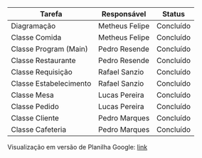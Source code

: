|Tarefa     | Responsável  | Status |
|------ |-----------------------------------------|----|
|Diagramação | Metheus Felipe | Concluído | 
|Classe Comida | Metheus Felipe  | Concluído |
|Classe Program (Main) | Pedro Resende | Concluído |
|Classe Restaurante | Pedro Resende  | Concluído |
|Classe Requisição | Rafael Sanzio | Concluído |
|Classe Estabelecimento | Rafael Sanzio  | Concluído |
|Classe Mesa | Lucas Pereira | Concluído |
|Classe Pedido | Lucas Pereira  | Concluído |
|Classe Cliente | Pedro Marques  | Concluído |
|Classe Cafeteria | Pedro Marques  | Concluído |

Visualização em versão de Planilha Google: [link](https://docs.google.com/spreadsheets/d/1BPBWjdYan4ELLwQogowNyQXUxWf8X_T8jbybZTUyQb8/edit?usp=sharing)
